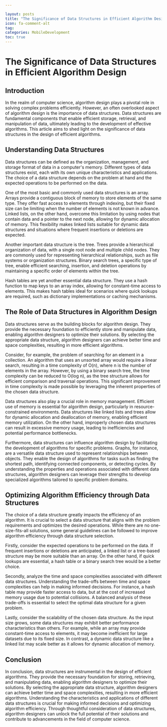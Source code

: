 ```yaml
---

layout: posts
title: "The Significance of Data Structures in Efficient Algorithm Design"
icon: fa-comment-alt
tag:      
categories: MobileDevelopment
toc: true
---
```




# The Significance of Data Structures in Efficient Algorithm Design

## Introduction

In the realm of computer science, algorithm design plays a pivotal role in solving complex problems efficiently. However, an often overlooked aspect of algorithm design is the importance of data structures. Data structures are fundamental components that enable efficient storage, retrieval, and manipulation of data, ultimately leading to the development of effective algorithms. This article aims to shed light on the significance of data structures in the design of efficient algorithms.

## Understanding Data Structures

Data structures can be defined as the organization, management, and storage format of data in a computer's memory. Different types of data structures exist, each with its own unique characteristics and applications. The choice of a data structure depends on the problem at hand and the expected operations to be performed on the data.

One of the most basic and commonly used data structures is an array. Arrays provide a contiguous block of memory to store elements of the same type. They offer fast access to elements through indexing, but their fixed size can be limiting when the number of elements is not known in advance. Linked lists, on the other hand, overcome this limitation by using nodes that contain data and a pointer to the next node, allowing for dynamic allocation of memory. This flexibility makes linked lists suitable for dynamic data structures and situations where frequent insertions or deletions are expected.

Another important data structure is the tree. Trees provide a hierarchical organization of data, with a single root node and multiple child nodes. They are commonly used for representing hierarchical relationships, such as file systems or organization structures. Binary search trees, a specific type of tree, enable efficient searching, insertion, and deletion operations by maintaining a specific order of elements within the tree.

Hash tables are yet another essential data structure. They use a hash function to map keys to an array index, allowing for constant-time access to elements. This makes hash tables ideal for scenarios where quick lookups are required, such as dictionary implementations or caching mechanisms.

## The Role of Data Structures in Algorithm Design

Data structures serve as the building blocks for algorithm design. They provide the necessary foundation to efficiently store and manipulate data, enabling algorithm designers to optimize their solutions. By selecting the appropriate data structure, algorithm designers can achieve better time and space complexities, resulting in more efficient algorithms.

Consider, for example, the problem of searching for an element in a collection. An algorithm that uses an unsorted array would require a linear search, resulting in a time complexity of O(n), where n is the number of elements in the array. However, by using a binary search tree, the time complexity can be reduced to O(log n), as the tree structure allows for efficient comparison and traversal operations. This significant improvement in time complexity is made possible by leveraging the inherent properties of the chosen data structure.

Data structures also play a crucial role in memory management. Efficient use of memory is essential for algorithm design, particularly in resource-constrained environments. Data structures like linked lists and trees allow for dynamic allocation and deallocation of memory, enabling efficient memory utilization. On the other hand, improperly chosen data structures can result in excessive memory usage, leading to inefficiencies and potential performance bottlenecks.

Furthermore, data structures can influence algorithm design by facilitating the development of algorithms for specific problems. Graphs, for instance, are a versatile data structure used to represent relationships between objects. They enable the design of algorithms for tasks such as finding the shortest path, identifying connected components, or detecting cycles. By understanding the properties and operations associated with different data structures, algorithm designers can leverage their strengths to develop specialized algorithms tailored to specific problem domains.

## Optimizing Algorithm Efficiency through Data Structures

The choice of a data structure greatly impacts the efficiency of an algorithm. It is crucial to select a data structure that aligns with the problem requirements and optimizes the desired operations. While there are no one-size-fits-all solutions, some general guidelines can be followed to improve algorithm efficiency through data structure selection.

Firstly, consider the expected operations to be performed on the data. If frequent insertions or deletions are anticipated, a linked list or a tree-based structure may be more suitable than an array. On the other hand, if quick lookups are essential, a hash table or a binary search tree would be a better choice.

Secondly, analyze the time and space complexities associated with different data structures. Understanding the trade-offs between time and space complexities can help in making informed decisions. For instance, a hash table may provide faster access to data, but at the cost of increased memory usage due to potential collisions. A balanced analysis of these trade-offs is essential to select the optimal data structure for a given problem.

Lastly, consider the scalability of the chosen data structure. As the input size grows, some data structures may exhibit better performance characteristics than others. For example, while an array may provide constant-time access to elements, it may become inefficient for large datasets due to its fixed size. In contrast, a dynamic data structure like a linked list may scale better as it allows for dynamic allocation of memory.

## Conclusion

In conclusion, data structures are instrumental in the design of efficient algorithms. They provide the necessary foundation for storing, retrieving, and manipulating data, enabling algorithm designers to optimize their solutions. By selecting the appropriate data structure, algorithm designers can achieve better time and space complexities, resulting in more efficient algorithms. Understanding the characteristics and applications of different data structures is crucial for making informed decisions and optimizing algorithm efficiency. Through thoughtful consideration of data structures, algorithm designers can unlock the full potential of their solutions and contribute to advancements in the field of computer science.